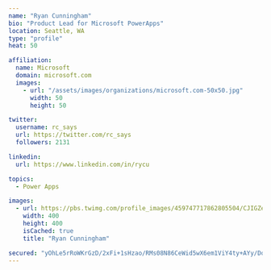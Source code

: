 ```yaml
---
name: "Ryan Cunningham"
bio: "Product Lead for Microsoft PowerApps"
location: Seattle, WA
type: "profile"
heat: 50

affiliation:
  name: Microsoft
  domain: microsoft.com
  images:
    - url: "/assets/images/organizations/microsoft.com-50x50.jpg"
      width: 50
      height: 50

twitter:
  username: rc_says
  url: https://twitter.com/rc_says
  followers: 2131

linkedin:
  url: https://www.linkedin.com/in/rycu

topics:
  - Power Apps

images:
  - url: https://pbs.twimg.com/profile_images/459747717862805504/CJIGZejd_400x400.png
    width: 400
    height: 400
    isCached: true
    title: "Ryan Cunningham"

secured: "yOhLe5rRoWKrGzD/2xFi+1sHzao/RMs08N86CeWid5wX6em1ViY4ty+AYy/Dq83qL2W5o0hDYv8tHCGkQOTqTXmXQsFlvK6AGhODFG8GexhGg7xLYV95V4wUtmvrxWGO7DQeKo/u12qwI9FT5i2GZwqhWDNIQvxYGx2kqh0rS+nKoirhOaLWv44fU4wH7yknxi3hfDshc9a7lz5uQb9ANjwZ2x2dVd32XhmAnksN8XdulnMgPaaZhG/rfg+iLbAoo2nTr8avUwWFHpJfSWuQubhmYLl3zQ4nlP8t5Fu6uhGhMciTfyj4jhUY6q4+LRpn754jPPKMCaiOeTagyn1CpdIqKfoAKG1sCtAzsoNrJ1lujuA0UgphzGFdr82T8CdBtr2Iz3efzsWioVfk34UYOVvsNNWkwgrMd6BMl/TIutM=;wgAAVHgfdQiTkr5pRBZbzA=="
---
```


